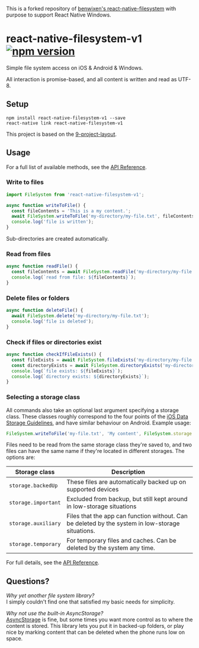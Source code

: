 This is a forked repository of [benwixen's react-native-filesystem](https://github.com/benwixen/react-native-filesystem) with purpose to support React Native Windows.

# react-native-filesystem-v1 [![npm version](https://img.shields.io/npm/v/react-native-filesystem-v1.svg?style=flat)](https://www.npmjs.com/package/react-native-filesystem-v1)
Simple file system access on iOS &amp; Android &amp; Windows.

All interaction is promise-based, and all content is 
written and read as UTF-8.

## Setup

    npm install react-native-filesystem-v1 --save
    react-native link react-native-filesystem-v1
    
This project is based on the [9-project-layout](https://github.com/benwixen/9-project-layout).

## Usage

For a full list of available methods, see the [API Reference](docs/reference.md).

### Write to files

```javascript
import FileSystem from 'react-native-filesystem-v1';

async function writeToFile() {
  const fileContents = 'This is a my content.';
  await FileSystem.writeToFile('my-directory/my-file.txt', fileContents);
  console.log('file is written');
}
```

Sub-directories are created automatically.

### Read from files

```javascript
async function readFile() {
  const fileContents = await FileSystem.readFile('my-directory/my-file.txt');
  console.log(`read from file: ${fileContents}`);
}
```

### Delete files or folders

```javascript
async function deleteFile() {
  await FileSystem.delete('my-directory/my-file.txt');
  console.log('file is deleted');
}
```

### Check if files or directories exist

```javascript
async function checkIfFileExists() {
  const fileExists = await FileSystem.fileExists('my-directory/my-file.txt');
  const directoryExists = await FileSystem.directoryExists('my-directory/my-file.txt');
  console.log(`file exists: ${fileExists}`);
  console.log(`directory exists: ${directoryExists}`);
}
```

### Selecting a storage class

All commands also take an optional last argument specifying a storage class. 
These classes roughly correspond to the four points of the 
[iOS Data Storage Guidelines](https://developer.apple.com/icloud/documentation/data-storage/index.html), 
and have similar behaviour on Android. Example usage:

```javascript
FileSystem.writeToFile('my-file.txt', 'My content', FileSystem.storage.important);
```

Files need to be read from the same storage class they're saved to, and two files can have the same 
name if they're located in different storages. The options are:

| Storage class | Description |
|---------------|-------------|
| `storage.backedUp` | These files are automatically backed up on supported devices
| `storage.important` | Excluded from backup, but still kept around in low-storage situations
| `storage.auxiliary` | Files that the app can function without. Can be deleted by the system in low-storage situations.
| `storage.temporary` | For temporary files and caches. Can be deleted by the system any time.

For full details, see the [API Reference](docs/reference.md).

## Questions?

*Why yet another file system library?*   
I simply couldn't find one that satisfied my basic needs for simplicity.

*Why not use the built-in AsyncStorage?*   
[AsyncStorage](https://facebook.github.io/react-native/docs/asyncstorage.html) is fine, but some 
times you want more control as to where the content is stored. This library lets you put it 
in backed-up folders, or play nice by marking content that can be deleted when the 
 phone runs low on space.
